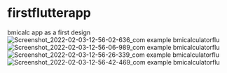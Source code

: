 # firstflutterapp
bmicalc app as a first design
![Screenshot_2022-02-03-12-56-02-636_com example bmicalculatorflu](https://user-images.githubusercontent.com/63784185/152301302-494945ee-6d1e-4954-ba7c-1482c06320c9.jpg)
![Screenshot_2022-02-03-12-56-06-989_com example bmicalculatorflu](https://user-images.githubusercontent.com/63784185/152301310-93e98a44-f32e-4380-9c2b-911de9ea4761.jpg)
![Screenshot_2022-02-03-12-56-26-339_com example bmicalculatorflu](https://user-images.githubusercontent.com/63784185/152301314-2a9e7529-fbb8-4b04-b927-a21f248ddd86.jpg)
![Screenshot_2022-02-03-12-56-42-469_com example bmicalculatorflu](https://user-images.githubusercontent.com/63784185/152301316-41ba4cbb-d098-480e-ac7a-91567e863304.jpg)
